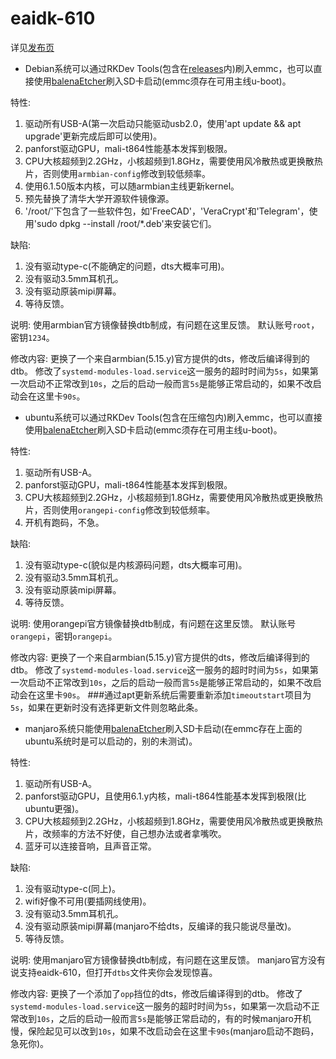 # eaidk-610

详见[发布页](https://github.com/Lasius-alienus/eaidk-610/releases/ "发布页")

- Debian系统可以通过RKDev Tools(包含在[releases](https://github.com/Lasius-alienus/eaidk-610/releases/ "releases")内)刷入emmc，也可以直接使用[balenaEtcher](https://etcher.balena.io/#download-etcher "balenaEtcher")刷入SD卡启动(emmc须存在可用主线u-boot)。

特性:
1. 驱动所有USB-A(第一次启动只能驱动usb2.0，使用'apt update && apt upgrade'更新完成后即可以使用)。
1. panforst驱动GPU，mali-t864性能基本发挥到极限。
1. CPU大核超频到2.2GHz，小核超频到1.8GHz，需要使用风冷散热或更换散热片，否则使用`armbian-config`修改到较低频率。
1. 使用6.1.50版本内核，可以随armbian主线更新kernel。
1. 预先替换了清华大学开源软件镜像源。
1. '/root/'下包含了一些软件包，如'FreeCAD'，'VeraCrypt'和'Telegram'，使用'sudo dpkg --install /root/*.deb'来安装它们。

缺陷:
1. 没有驱动type-c(不能确定的问题，dts大概率可用)。
1. 没有驱动3.5mm耳机孔。
1. 没有驱动原装mipi屏幕。
1. 等待反馈。

说明:
使用armbian官方镜像替换dtb制成，有问题在这里反馈。
默认账号`root`，密钥`1234`。

修改内容:
更换了一个来自armbian(5.15.y)官方提供的dts，修改后编译得到的dtb。
修改了`systemd-modules-load.service`这一服务的超时时间为`5s`，如果第一次启动不正常改到`10s`，之后的启动一般而言`5s`是能够正常启动的，如果不改启动会在这里卡`90s`。

- ubuntu系统可以通过RKDev Tools(包含在压缩包内)刷入emmc，也可以直接使用[balenaEtcher](https://etcher.balena.io/#download-etcher "balenaEtcher")刷入SD卡启动(emmc须存在可用主线u-boot)。

特性:
1. 驱动所有USB-A。
1. panforst驱动GPU，mali-t864性能基本发挥到极限。
1. CPU大核超频到2.2GHz，小核超频到1.8GHz，需要使用风冷散热或更换散热片，否则使用`orangepi-config`修改到较低频率。
1. 开机有跑码，不急。

缺陷:
1. 没有驱动type-c(貌似是内核源码问题，dts大概率可用)。
1. 没有驱动3.5mm耳机孔。
1. 没有驱动原装mipi屏幕。
1. 等待反馈。

说明:
使用orangepi官方镜像替换dtb制成，有问题在这里反馈。
默认账号`orangepi`，密钥`orangepi`。

修改内容:
更换了一个来自armbian(5.15.y)官方提供的dts，修改后编译得到的dtb。
修改了`systemd-modules-load.service`这一服务的超时时间为`5s`，如果第一次启动不正常改到`10s`，之后的启动一般而言`5s`是能够正常启动的，如果不改启动会在这里卡`90s`。
###通过apt更新系统后需要重新添加`timeoutstart`项目为`5s`，如果在更新时没有选择更新文件则忽略此条。

- manjaro系统只能使用[balenaEtcher](https://etcher.balena.io/#download-etcher "balenaEtcher")刷入SD卡启动(在emmc存在上面的ubuntu系统时是可以启动的，别的未测试)。

特性:
1. 驱动所有USB-A。
1. panforst驱动GPU，且使用6.1.y内核，mali-t864性能基本发挥到极限(比ubuntu更强)。
1. CPU大核超频到2.2GHz，小核超频到1.8GHz，需要使用风冷散热或更换散热片，改频率的方法不好使，自己想办法或者拿嘴吹。
1. 蓝牙可以连接音响，且声音正常。

缺陷:
1. 没有驱动type-c(同上)。
1. wifi好像不可用(要插网线使用)。
1. 没有驱动3.5mm耳机孔。
1. 没有驱动原装mipi屏幕(manjaro不给dts，反编译的我只能说尽量改)。
1. 等待反馈。

说明:
使用manjaro官方镜像替换dtb制成，有问题在这里反馈。
manjaro官方没有说支持eaidk-610，但打开`dtbs`文件夹你会发现惊喜。

修改内容:
更换了一个添加了`opp`挡位的dts，修改后编译得到的dtb。
修改了`systemd-modules-load.service`这一服务的超时时间为`5s`，如果第一次启动不正常改到`10s`，之后的启动一般而言`5s`是能够正常启动的，有的时候manjaro开机慢，保险起见可以改到`10s`，如果不改启动会在这里卡`90s`(manjaro启动不跑码，急死你)。

